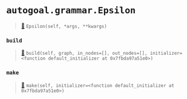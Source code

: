 # `autogoal.grammar.Epsilon`

> [📝](https://github.com/autogal/autogoal/blob/main/autogoal/grammar/_graph.py#L231)
> `Epsilon(self, *args, **kwargs)`

### `build`

> [📝](https://github.com/autogoal/autogoal/blob/main/autogoal/grammar/_graph.py#L232)
> `build(self, graph, in_nodes=[], out_nodes=[], initializer=<function default_initializer at 0x7fbda97a51e0>)`

### `make`

> [📝](https://github.com/autogoal/autogoal/blob/main/autogoal/grammar/_graph.py#L161)
> `make(self, initializer=<function default_initializer at 0x7fbda97a51e0>)`

